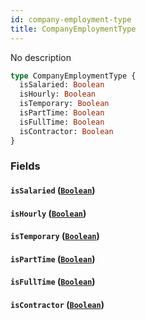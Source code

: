 ```yaml
---
id: company-employment-type
title: CompanyEmploymentType
---
```


No description

```graphql
type CompanyEmploymentType {
  isSalaried: Boolean
  isHourly: Boolean
  isTemporary: Boolean
  isPartTime: Boolean
  isFullTime: Boolean
  isContractor: Boolean
}
```

### Fields

#### `isSalaried` ([`Boolean`](https://developer.rippling.com/docs/rippling-graphql/docs/partners/truework/scalars/boolean.md))

#### `isHourly` ([`Boolean`](https://developer.rippling.com/docs/rippling-graphql/docs/partners/truework/scalars/boolean.md))

#### `isTemporary` ([`Boolean`](https://developer.rippling.com/docs/rippling-graphql/docs/partners/truework/scalars/boolean.md))

#### `isPartTime` ([`Boolean`](https://developer.rippling.com/docs/rippling-graphql/docs/partners/truework/scalars/boolean.md))

#### `isFullTime` ([`Boolean`](https://developer.rippling.com/docs/rippling-graphql/docs/partners/truework/scalars/boolean.md))

#### `isContractor` ([`Boolean`](https://developer.rippling.com/docs/rippling-graphql/docs/partners/truework/scalars/boolean.md))
